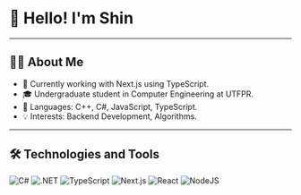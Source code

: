 # 👋 Hello! I'm Shin

---

## 🧑‍💻 About Me
- 💼 Currently working with Next.js using TypeScript.
- 🎓 Undergraduate student in Computer Engineering at UTFPR.
- 👅 Languages: C++, C#, JavaScript, TypeScript.
- 💡 Interests: Backend Development, Algorithms.

---

## 🛠️ Technologies and Tools
![C#](https://custom-icon-badges.demolab.com/badge/C%23-%23239120.svg?logo=cshrp&logoColor=white)
![.NET](https://img.shields.io/badge/.NET-512BD4?logo=dotnet&logoColor=fff)
![TypeScript](https://img.shields.io/badge/TypeScript-3178C6?logo=typescript&logoColor=fff)
![Next.js](https://img.shields.io/badge/Next.js-black?logo=next.js&logoColor=white)
![React](https://img.shields.io/badge/React-%2320232a.svg?logo=react&logoColor=%2361DAFB)
![NodeJS](https://img.shields.io/badge/Node.js-6DA55F?logo=node.js&logoColor=white)
